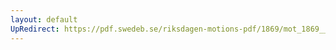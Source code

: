 ```yaml
---
layout: default
UpRedirect: https://pdf.swedeb.se/riksdagen-motions-pdf/1869/mot_1869__ak__00185.pdf
---
```

